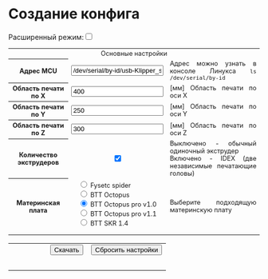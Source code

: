 # Создание конфига



<script src="https://cdn.jsdelivr.net/npm/streamsaver@2.0.3/StreamSaver.min.js"></script>

<label for="toggle">Расширенный режим:</label><input type="checkbox" id="toggleTablePro">


<table style="width: 100%; font-size: 0.8rem;">
    <tbody>
        <tr>
            <td colspan="3" style="text-align:center">Основные настройки</td>
        </tr>
        <tr>
            <th class="lang" id="table.serial.title">Адрес MCU</td>
            <td style="text-align:center"><input class="calibratorInput" type="text" id="k3d_config_mcu_serial" name="k3d_config_mcu_serial" value="/dev/serial/by-id/usb-Klipper_stm32f429xx_3F0039000950314B33323220-if00"></td>
            <td class="lang" id="table.serial.description" style="text-align: justify;">Адрес можно узнать в консоле Линукса <code>ls /dev/serial/by-id</code></td>
        </tr>
        </tr>
            <tr>
            <th class="lang" id="table.size_x.title">Область печати по X</td>
            <td style="text-align:center"><input class="calibratorInput" type="text" id="k3d_config_size_x" name="k3d_config_size_x" value="400"></td>
            <td class="lang" id="table.size_x.description" style="text-align: justify;">[мм] Область печати по оси X </td>
        </tr>
        <tr>
            <th class="lang" id="table.size_y.title">Область печати по Y</td>
            <td style="text-align:center"><input class="calibratorInput" type="text" id="k3d_config_size_y" name="k3d_config_size_y" value="250"></td>
            <td class="lang" id="table.size_y.description" style="text-align: justify;">[мм] Область печати по оси Y</td>
        </tr>
        <tr>
            <th class="lang" id="table.size_z.title">Область печати по Z</td>
            <td style="text-align:center"><input class="calibratorInput" type="text" id="k3d_config_size_z" name="k3d_config_size_z" value="300"></td>
            <td class="lang" id="table.size_z.description" style="text-align: justify;">[мм] Область печати по оси Z</td>
        </tr>
        <tr>
            <th class="lang" id="table.idex.title">Количество экструдеров</td>
            <td style="text-align:center"><input type="checkbox" id="k3d_config_idex" name="k3d_config_idex" checked></td>
            <td class="lang" id="table.idex.description" style="text-align: justify;">Выключено - обычный одиночный экструдер <br>Включено - IDEX (две независимые печатающие головы)</td>
        </tr>
        <tr>
            <th class="lang" id="k3d_config_MCU">Материнская плата</td>
            <td align="center">
                <form style="text-align:left; width:fit-content;"><input type="radio" id="k3d_config_MCU_0" name="k3d_config_MCU" value="fysetc_spider"><label for="k3d_la_firmwareMarlin"> Fysetc spider</label><br>
                <input type="radio" id="k3d_config_MCU_1" name="k3d_config_MCU" value="btt_octopus"><label for="k3d_la_firmwareKlipper"> BTT Octopus</label><br>
                <input type="radio" id="k3d_config_MCU_2" name="k3d_config_MCU" value="btt_octopus_pro_v1.0" checked><label for="k3d_la_firmwareRRF"> BTT Octopus pro v1.0</label><br>
                <input type="radio" id="k3d_config_MCU_3" name="k3d_config_MCU" value="btt_octopus_pro_v1.1"><label for="k3d_la_firmwareRRF"> BTT Octopus pro v1.1</label><br>
				<input type="radio" id="k3d_config_MCU_4" name="k3d_config_MCU" value="btt_skr_1.4"><label for="k3d_la_firmwareRRF"> BTT SKR 1.4</label>
                </form>
            </td>
            <td class="lang" id="table.firmware.description" style="text-align: justify;">Выберите подходящую материнскую плату</td>
        </tr>
    </tbody>
    <tbody id="tablePro" style="display: none;">
        <tr>
            <td colspan="3" style="text-align:center">Настройки направления и положения осей</td>
        </tr>
        <tr>
            <th class="lang" id="table.x_dir.title">Инвертировать X</td>
            <td style="text-align:center"><input type="checkbox" id="k3d_config_x_dir" name="k3d_config_x_dir" checked></td>
            <td class="lang" id="table.x_dir.description" style="text-align: justify;"></td>
        </tr>
        <tr>
            <th class="lang" id="table.y_dir.title">Инвертировать Y</td>
            <td style="text-align:center"><input type="checkbox" id="k3d_config_y_dir" name="k3d_config_y_dir" checked></td>
            <td class="lang" id="table.y_dir.description" style="text-align: justify;"></td>
        </tr>
        <tr>
            <th class="lang" id="table.z_dir.title">Инвертировать Z</td>
            <td style="text-align:center"><input type="checkbox" id="k3d_config_z_dir" name="k3d_config_z_dir" checked></td>
            <td class="lang" id="table.z_dir.description" style="text-align: justify;"></td>
        </tr>
        <tr>
            <th class="lang" id="table.extruder_dir.title">Инвертировать E</td>
            <td style="text-align:center"><input type="checkbox" id="k3d_config_extruder_dir" name="k3d_config_extruder_dir"></td>
            <td class="lang" id="table.extruder_dir.description" style="text-align: justify;"></td>
        </tr>
        <tr>
            <th class="lang" id="table.x_position_min.title">X position_min</td>
            <td style="text-align:center"><input class="calibratorInput" type="text" id="k3d_config_x_position_min" name="k3d_config_x_position_min" value="-0.01"></td>
            <td class="lang" id="table.x_position_min.description" style="text-align: justify;">[мм] Минимальное положение по оси X</td>
        </tr>
        <tr>
            <th class="lang" id="table.x_position_endstop.title">Х position_endstop</td>
            <td style="text-align:center"><input class="calibratorInput" type="text" id="k3d_config_x_position_endstop" name="k3d_config_x_position_endstop" value="0"></td>
            <td class="lang" id="table.x_position_endstop.description" style="text-align: justify;">[мм] Положения концевика оси Х</td>
        </tr>
        <tr>
            <th class="lang" id="table.y_position_min.title">Y position_min</td>
            <td style="text-align:center"><input class="calibratorInput" type="text" id="k3d_config_y_position_min" name="k3d_config_y_position_min" value="-0.01"></td>
            <td class="lang" id="table.y_position_min.description" style="text-align: justify;">[мм] Минимальное положение по оси Y</td>
        </tr>
        <tr>
            <th class="lang" id="table.y_position_endstop.title">Y position_endstop</td>
            <td style="text-align:center"><input class="calibratorInput" type="text" id="k3d_config_y_position_endstop" name="k3d_config_y_position_endstop" value="0"></td>
            <td class="lang" id="table.y_position_endstop.description" style="text-align: justify;">[мм] Положения концевика оси Y</td>
        </tr>
        <tr>
            <th class="lang" id="table.z_position_min.title">Z position_min</td>
            <td style="text-align:center"><input class="calibratorInput" type="text" id="k3d_config_z_position_min" name="k3d_config_z_position_min" value="-0.01"></td>
            <td class="lang" id="table.z_position_min.description" style="text-align: justify;">[мм] Минимальное положение по оси Z</td>
        </tr>
        <tr>
            <th class="lang" id="table.z_position_endstop.title">Z position_endstop</td>
            <td style="text-align:center"><input class="calibratorInput" type="text" id="k3d_config_z_position_endstop" name="k3d_config_z_position_endstop" value="0"></td>
            <td class="lang" id="table.z_position_endstop.description" style="text-align: justify;">[мм] Положения концевика оси Z</td>
        </tr>
        <tr>
            <th class="lang" id="table.dual_carriage_position_max.title">U position_max</td>
            <td style="text-align:center"><input class="calibratorInput" type="text" id="k3d_config_dual_carriage_position_max" name="k3d_config_dual_carriage_position_max" value="400.01"></td>
            <td class="lang" id="table.dual_carriage_position_max.description" style="text-align: justify;">[мм] Максимальное положение по оси dual_carriage</td>
        </tr>
        <tr>
            <th class="lang" id="table.dual_carriage_position_endstop.title">U position_endstop</td>
            <td style="text-align:center"><input class="calibratorInput" type="text" id="k3d_config_dual_carriage_position_endstop" name="k3d_config_dual_carriage_position_endstop" value="400"></td>
            <td class="lang" id="table.dual_carriage_position_endstop.description" style="text-align: justify;">[мм] Положения концевика оси dual_carriage</td>
        </tr>
        <tr>
            <td colspan="3" style="text-align:center">Настройки скорости и ускорения</td>
        </tr>
        <tr>
            <th class="lang" id="table.max_velocity.title">max_velocity</td>
            <td style="text-align:center"><input class="calibratorInput" type="text" id="k3d_config_max_velocity" name="k3d_config_max_velocity" value="250"></td>
            <td class="lang" id="table.max_velocity.description" style="text-align: justify;">[мм/с] Максимальная скорость по осям X и Y</td>
        </tr>
        <tr>
            <th class="lang" id="table.max_accel.title">max_accel</td>
            <td style="text-align:center"><input class="calibratorInput" type="text" id="k3d_config_max_accel" name="k3d_config_max_accel" value="10000"></td>
            <td class="lang" id="table.max_accel.description" style="text-align: justify;">[мм/с<sup>2</sup>] Максимальное ускорение по осям X и Y</td>
        </tr>
		<tr>
            <th class="lang" id="table.max_z_velocity.title">max_z_velocity</td>
            <td style="text-align:center"><input class="calibratorInput" type="text" id="k3d_config_max_z_velocity" name="k3d_config_max_z_velocity" value="5"></td>
            <td class="lang" id="table.max_z_velocity.description" style="text-align: justify;">[мм/с] Максимальная скорость Z</td>
        </tr>
		<tr>
            <th class="lang" id="table.max_z_accel.title">max_z_accel</td>
            <td style="text-align:center"><input class="calibratorInput" type="text" id="k3d_config_max_z_accel" name="k3d_config_max_z_accel" value="100"></td>
            <td class="lang" id="table.max_z_accel.description" style="text-align: justify;">[мм/с<sup>2</sup>] Максимальное ускорение Z</td>
        </tr>
        <tr>
            <td colspan="3" style="text-align:center">Настройки двигателей</td>
        </tr>
        <tr>
            <th class="lang" id="table.x_run_current.title">Ток двигателя X</td>
            <td style="text-align:center"><input class="calibratorInput" type="text" id="k3d_config_x_run_current" name="k3d_config_x_run_current" value="0.7"></td>
            <td class="lang" id="table.x_run_current.description" style="text-align: justify;">[А]</td>
        </tr>
            <tr>
            <th class="lang" id="table.x_hold_current.title">Ток удержания X</td>
            <td style="text-align:center"><input class="calibratorInput" type="text" id="k3d_config_x_hold_current" name="k3d_config_x_hold_current" value="0.5"></td>
            <td class="lang" id="table.x_hold_current.description" style="text-align: justify;">[А]</td>
        </tr>
        <tr>
            <th class="lang" id="table.y_run_current.title">Ток двигателя Y</td>
            <td style="text-align:center"><input class="calibratorInput" type="text" id="k3d_config_y_run_current" name="k3d_config_y_run_current" value="0.7"></td>
            <td class="lang" id="table.y_run_current.description" style="text-align: justify;">[А]</td>
        </tr>
            <tr>
            <th class="lang" id="table.y_hold_current.title">Ток удержания Y</td>
            <td style="text-align:center"><input class="calibratorInput" type="text" id="k3d_config_y_hold_current" name="k3d_config_y_hold_current" value="0.5"></td>
            <td class="lang" id="table.y_hold_current.description" style="text-align: justify;">[А]</td>
        </tr>
        <tr>
            <th class="lang" id="table.z_run_current.title">Ток двигателя Z</td>
            <td style="text-align:center"><input class="calibratorInput" type="text" id="k3d_config_z_run_current" name="k3d_config_z_run_current" value="0.7"></td>
            <td class="lang" id="table.z_run_current.description" style="text-align: justify;">[А]</td>
        </tr>
            <tr>
            <th class="lang" id="table.z_hold_current.title">Ток удержания Z</td>
            <td style="text-align:center"><input class="calibratorInput" type="text" id="k3d_config_z_hold_current" name="k3d_config_z_hold_current" value="0.5"></td>
            <td class="lang" id="table.z_hold_current.description" style="text-align: justify;">[А]</td>
        </tr>
        <tr>
            <th class="lang" id="table.extruder_run_current.title">Ток двигателя extruder</td>
            <td style="text-align:center"><input class="calibratorInput" type="text" id="k3d_config_extruder_run_current" name="k3d_config_extruder_run_current" value="0.7"></td>
            <td class="lang" id="table.extruder_run_current.description" style="text-align: justify;">[А]</td>
        </tr>
            <tr>
            <th class="lang" id="table.extruder_hold_current.title">Ток удержания extruder</td>
            <td style="text-align:center"><input class="calibratorInput" type="text" id="k3d_config_extruder_hold_current" name="k3d_config_extruder_hold_current" value="0.5"></td>
            <td class="lang" id="table.extruder_hold_current.description" style="text-align: justify;">[А]</td>
        </tr>
        <tr>
            <td colspan="3" style="text-align:center">Настройки кинематика</td>
        </tr>
        <tr>
            <th class="lang" id="table.kinematics.title">kinematics</td>
            <td style="text-align:center"><input class="calibratorInput" type="text" id="k3d_config_kinematics" name="k3d_config_kinematics" value="cartesian"></td>
            <td class="lang" id="table.kinematics.description" style="text-align: justify;">Для Востока основная кинематика <i>cartesian</i></td>
        </tr>
        <tr>
            <th class="lang" id="table.x_rotation_distance.title">rotation_distance x</td>
            <td style="text-align:center"><input class="calibratorInput" type="text" id="k3d_config_x_rotation_distance" name="k3d_config_x_rotation_distance" value="20"></td>
            <td class="lang" id="table.x_rotation_distance.description" style="text-align: justify;">[мм/об] Расстояние на которое перемещается ось X за один оборот. Для 20 зубого шкива = 20, для 40 зубого = </td>
        </tr>
        <tr>
            <th class="lang" id="table.y_rotation_distance.title">rotation_distance y</td>
            <td style="text-align:center"><input class="calibratorInput" type="text" id="k3d_config_y_rotation_distance" name="k3d_config_y_rotation_distance" value="40"></td>
            <td class="lang" id="table.y_rotation_distance.description" style="text-align: justify;">[мм/об] Расстояние на которое перемещается ось Y за один оборот.</td>
        </tr>
        <tr>
            <th class="lang" id="table.z_rotation_distance.title">rotation_distance z</td>
            <td style="text-align:center"><input class="calibratorInput" type="text" id="k3d_config_z_rotation_distance" name="k3d_config_z_rotation_distance" value="2"></td>
            <td class="lang" id="table.z_rotation_distance.description" style="text-align: justify;">[мм/об] Расстояние на которое перемещается ось Z за один оборот. Однозаходный = 2, двухзаходный = 4, четырехзаходный = 8</td>
        </tr>
        <tr>
            <th class="lang" id="table.extruder_rotation_distance.title">rotation_distance e</td>
            <td style="text-align:center"><input class="calibratorInput" type="text" id="k3d_config_extruder_rotation_distance" name="k3d_config_extruder_rotation_distance" value="4.575"></td>
            <td class="lang" id="table.extruder_rotation_distance.description" style="text-align: justify;">[мм/об] Расстояние на которое перемещается пруток за один оборот</td>
        </tr>
        <tr>
            <td colspan="3" style="text-align:center">Прочее настройки</td>
        </tr>
        <tr>
            <th class="lang" id="table.minimum_cruise_ratio.title">minimum_cruise_ratio</td>
            <td style="text-align:center"><input class="calibratorInput" type="text" id="k3d_config_minimum_cruise_ratio" name="k3d_config_minimum_cruise_ratio" value="0.5"></td>
            <td class="lang" id="table.minimum_cruise_ratio.description" style="text-align: justify;">Коэф. достижения скорости. Снижение вибраций при малых расстояния перемещения за счет снижения максимальной скорости</td>
        </tr>
        <tr>
            <th class="lang" id="table.square_corner_velocity.title">square_corner_velocity</td>
            <td style="text-align:center"><input class="calibratorInput" type="text" id="k3d_config_square_corner_velocity" name="k3d_config_square_corner_velocity" value="5"></td>
            <td class="lang" id="table.square_corner_velocity.description" style="text-align: justify;">[мм/с] Максимальная скорость при прохождении угла в 90°</td>
        </tr>
        <tr>
            <th class="lang" id="table.delta.title">force_move</td>
            <td style="text-align:center"><input type="checkbox" id="k3d_config_enable_force_move" name="k3d_config_enable_force_move" checked></td>
            <td class="lang" id="table.delta.description" style="text-align: justify;">Перемещение без парковки. Необходимо для макросов и диагностики</td>
        </tr>
        <tr>
            <th class="lang" id="table.nozzle_diameter.title">nozzle_diameter</td>
            <td style="text-align:center"><input class="calibratorInput" type="text" id="k3d_config_nozzle_diameter" name="k3d_config_nozzle_diameter" value="0.4"></td>
            <td class="lang" id="table.nozzle_diameter.description" style="text-align: justify;">[мм] Диаметр сопла</td>
        </tr>
        <tr>
            <th class="lang" id="k3d_config_bed_title">Термистор стола</td>
            <td align="center">
                <form style="text-align:left; width:fit-content;">
				<input type="radio" id="k3d_config_thermistor_bed_0" name="k3d_config_thermistor_bed" value="EPCOS 100K B57560G104F"><label for="k3d_thermistor_bed_0"> EPCOS 100K B57560G104F</label><br>
                <input type="radio" id="k3d_config_thermistor_bed_1" name="k3d_config_thermistor_bed" value="ATC Semitec 104GT-2" checked><label for="k3d_thermistor_bed_1"> ATC Semitec 104GT-2</label><br>
                <input type="radio" id="k3d_config_thermistor_bed_2" name="k3d_config_thermistor_bed" value="ATC Semitec 104NT-4-R025H42G"><label for="k3d_thermistor_bed_2">ATC Semitec 104NT-4-R025H42G</label><br>
				<input type="radio" id="k3d_config_thermistor_bed_3" name="k3d_config_thermistor_bed" value="Generic 3950"><label for="k3d_thermistor_bed_3"> Generic 3950</label><br>
				<input type="radio" id="k3d_config_thermistor_bed_4" name="k3d_config_thermistor_bed" value="Honeywell 100K 135-104LAG-J01"><label for="k3d_thermistor_bed_4"> Honeywell 100K 135-104LAG-J01</label><br>
				<input type="radio" id="k3d_config_thermistor_bed_5" name="k3d_config_thermistor_bed" value="NTC 100K MGB18-104F39050L32"><label for="k3d_thermistor_bed_5"> NTC 100K MGB18-104F39050L32</label><br>
				<input type="radio" id="k3d_config_thermistor_bed_6" name="k3d_config_thermistor_bed" value="SliceEngineering 450"><label for="k3d_thermistor_bed_6"> SliceEngineering 450</label><br>
				<input type="radio" id="k3d_config_thermistor_bed_7" name="k3d_config_thermistor_bed" value="ATC Semitec 104NT-4-R025H42G"><label for="k3d_thermistor_bed_7"> TDK NTCG104LH104JT1</label><br>
				</form>
            </td>
            <td class="lang" id="table.firmware.description" style="text-align: justify;">Выберите датчик температуры стола</td>
        </tr>
		<tr>
            <th class="lang" id="k3d_config_extruder_title">Термистор сопла</td>
            <td align="center">
                <form style="text-align:left; width:fit-content;">
				<input type="radio" id="k3d_config_thermistor_extruder_0" name="k3d_config_thermistor_extruder" value="EPCOS 100K B57560G104F"><label for="k3d_thermistor_extruder_0"> EPCOS 100K B57560G104F</label><br>
                <input type="radio" id="k3d_config_thermistor_extruder_1" name="k3d_config_thermistor_extruder" value="ATC Semitec 104GT-2"><label for="k3d_thermistor_extruder_1"> ATC Semitec 104GT-2</label><br>
                <input type="radio" id="k3d_config_thermistor_extruder_2" name="k3d_config_thermistor_extruder" value="ATC Semitec 104NT-4-R025H42G" checked><label for="k3d_thermistor_extruder_2">ATC Semitec 104NT-4-R025H42G</label><br>
				<input type="radio" id="k3d_config_thermistor_extruder_3" name="k3d_config_thermistor_extruder" value="Generic 3950"><label for="k3d_thermistor_extruder_3"> Generic 3950</label><br>
				<input type="radio" id="k3d_config_thermistor_extruder_4" name="k3d_config_thermistor_extruder" value="Honeywell 100K 135-104LAG-J01"><label for="k3d_thermistor_extruder_4"> Honeywell 100K 135-104LAG-J01</label><br>
				<input type="radio" id="k3d_config_thermistor_extruder_5" name="k3d_config_thermistor_extruder" value="NTC 100K MGB18-104F39050L32"><label for="k3d_thermistor_extruder_5"> NTC 100K MGB18-104F39050L32</label><br>
				<input type="radio" id="k3d_config_thermistor_extruder_6" name="k3d_config_thermistor_extruder" value="SliceEngineering 450"><label for="k3d_thermistor_extruder_6"> SliceEngineering 450</label><br>
				<input type="radio" id="k3d_config_thermistor_extruder_7" name="k3d_config_thermistor_extruder" value="ATC Semitec 104NT-4-R025H42G"><label for="k3d_thermistor_extruder_7"> TDK NTCG104LH104JT1</label><br>
				</form>
            </td>
            <td class="lang" id="table.firmware.description" style="text-align: justify;">Выберите датчик температуры сопла</td>
        </tr>
		<tr>
            <th class="lang" id="table.bed_size_x.title">устарел</td>
            <td style="text-align:center"><input class="calibratorInput" type="text" id="k3d_config_max_accel_to_decel" name="k3d_config_max_accel_to_decel" value="5000"></td>
            <td class="lang" id="table.bed_size_x.description" style="text-align: justify;">[мм/с<sup>2</sup>] max_accel_to_decel</td>
        </tr>
    </tbody>
</table>



<table class="caliButtonTable">
    <tbody>
        <tr>
            <td align="right" width="50%">
                <button class="caliButton" type="button" id="processButton">Скачать </button>
            </td>
            <td align="left" width="50%">
                <button class="caliButton" onclick="reset();" id="resetButton"> Сбросить настройки</button>
            </td>
        </tr>
        <tr>
            <td align="center" colspan="2">
                <br><div id="resultContainer"></div>
            </td>
        </tr>
    </tbody>
</table>
<script src="../assets/js/generation_config.js"></script>

